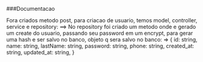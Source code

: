 ###Documentacao

Fora criados metodo post, para criacao de usuario, temos model, controller, service e repository:
==> No repository foi criado um metodo onde e gerado um create do usuario, passando seu password em um encrypt, para gerar uma hash
e ser salvo no banco, objeto q sera salvo no banco:
=> {
id: string,
name: string,
lastName: string,
password: string,
phone: string,
created_at: string,
updated_at: string,
}
